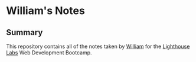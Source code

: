 # William's Notes

## Summary 

This repository contains all of the notes taken by [William](https://github.com/william-li0128) for the [Lighthouse Labs](https://www.lighthouselabs.ca/) Web Development Bootcamp.